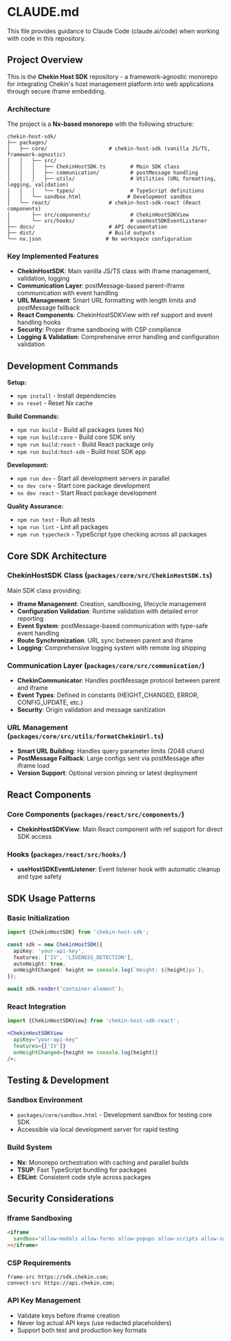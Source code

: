 # CLAUDE.md

This file provides guidance to Claude Code (claude.ai/code) when working with code in this repository.

## Project Overview

This is the **Chekin Host SDK** repository - a framework-agnostic monorepo for integrating Chekin's host management platform into web applications through secure iframe embedding.

### Architecture

The project is a **Nx-based monorepo** with the following structure:

```
chekin-host-sdk/
├── packages/
│   ├── core/                    # chekin-host-sdk (vanilla JS/TS, framework-agnostic)
│   │   ├── src/
│   │   │   ├── ChekinHostSDK.ts        # Main SDK class
│   │   │   ├── communication/          # postMessage handling
│   │   │   ├── utils/                  # Utilities (URL formatting, logging, validation)
│   │   │   └── types/                  # TypeScript definitions
│   │   └── sandbox.html               # Development sandbox
│   └── react/                   # chekin-host-sdk-react (React components)
│       ├── src/components/             # ChekinHostSDKView
│       └── src/hooks/                  # useHostSDKEventListener
├── docs/                        # API documentation
├── dist/                        # Build outputs
└── nx.json                     # Nx workspace configuration
```

### Key Implemented Features

- **ChekinHostSDK**: Main vanilla JS/TS class with iframe management, validation, logging
- **Communication Layer**: postMessage-based parent-iframe communication with event handling
- **URL Management**: Smart URL formatting with length limits and postMessage fallback
- **React Components**: ChekinHostSDKView with ref support and event handling hooks
- **Security**: Proper iframe sandboxing with CSP compliance
- **Logging & Validation**: Comprehensive error handling and configuration validation

## Development Commands

**Setup:**

- `npm install` - Install dependencies
- `nx reset` - Reset Nx cache

**Build Commands:**

- `npm run build` - Build all packages (uses Nx)
- `npm run build:core` - Build core SDK only
- `npm run build:react` - Build React package only
- `npm run build:host-sdk` - Build host SDK app

**Development:**

- `npm run dev` - Start all development servers in parallel
- `nx dev core` - Start core package development
- `nx dev react` - Start React package development

**Quality Assurance:**

- `npm run test` - Run all tests
- `npm run lint` - Lint all packages
- `npm run typecheck` - TypeScript type checking across all packages

## Core SDK Architecture

### ChekinHostSDK Class (`packages/core/src/ChekinHostSDK.ts`)

Main SDK class providing:

- **Iframe Management**: Creation, sandboxing, lifecycle management
- **Configuration Validation**: Runtime validation with detailed error reporting
- **Event System**: postMessage-based communication with type-safe event handling
- **Route Synchronization**: URL sync between parent and iframe
- **Logging**: Comprehensive logging system with remote log shipping

### Communication Layer (`packages/core/src/communication/`)

- **ChekinCommunicator**: Handles postMessage protocol between parent and iframe
- **Event Types**: Defined in constants (HEIGHT_CHANGED, ERROR, CONFIG_UPDATE, etc.)
- **Security**: Origin validation and message sanitization

### URL Management (`packages/core/src/utils/formatChekinUrl.ts`)

- **Smart URL Building**: Handles query parameter limits (2048 chars)
- **PostMessage Fallback**: Large configs sent via postMessage after iframe load
- **Version Support**: Optional version pinning or latest deployment

## React Components

### Core Components (`packages/react/src/components/`)

- **ChekinHostSDKView**: Main React component with ref support for direct SDK access

### Hooks (`packages/react/src/hooks/`)

- **useHostSDKEventListener**: Event listener hook with automatic cleanup and type safety

## SDK Usage Patterns

### Basic Initialization

```typescript
import {ChekinHostSDK} from 'chekin-host-sdk';

const sdk = new ChekinHostSDK({
  apiKey: 'your-api-key',
  features: ['IV', 'LIVENESS_DETECTION'],
  autoHeight: true,
  onHeightChanged: height => console.log(`Height: ${height}px`),
});

await sdk.render('container-element');
```

### React Integration

```jsx
import {ChekinHostSDKView} from 'chekin-host-sdk-react';

<ChekinHostSDKView
  apiKey="your-api-key"
  features={['IV']}
  onHeightChanged={height => console.log(height)}
/>;
```

## Testing & Development

### Sandbox Environment

- `packages/core/sandbox.html` - Development sandbox for testing core SDK
- Accessible via local development server for rapid testing

### Build System

- **Nx**: Monorepo orchestration with caching and parallel builds
- **TSUP**: Fast TypeScript bundling for packages
- **ESLint**: Consistent code style across packages

## Security Considerations

### Iframe Sandboxing

```html
<iframe
  sandbox="allow-modals allow-forms allow-popups allow-scripts allow-same-origin"
></iframe>
```

### CSP Requirements

```
frame-src https://sdk.chekin.com;
connect-src https://api.chekin.com;
```

### API Key Management

- Validate keys before iframe creation
- Never log actual API keys (use redacted placeholders)
- Support both test and production key formats
